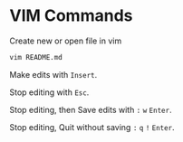 # VIM Commands

Create new or open file in vim

```sh
vim README.md
```

Make edits with `Insert`.

Stop editing with `Esc`.

Stop editing, then Save edits with `:` `w` `Enter`.

Stop editing, Quit without saving `:` `q` `!` `Enter`.